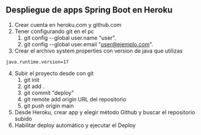 ## Despliegue de apps Spring Boot en Heroku

1. Crear cuenta en heroku.com y github.com
2. Tener configurando git en el pc
    1. git config --global user.name "user".
    2. git config --global user.email "user@ejemplo.com".
3. Crear el archivo system.properties con version de java que utilizas
````
java.runtime.version=17
````

4. Subir el proyecto desde con git
    1. git init
    2. git add .
    3. git commit "deploy"
    4. git remote add origin URL del repositorio
    5. git push origin main
5. Desde Heroku, crear app y elegir método Github y buscar el repositorio subido
6. Habilitar deploy automático y ejecutar el Deploy
